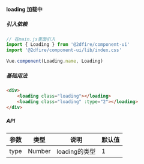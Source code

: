 #### loading 加载中
##### 引入依赖
``` javascript
// 在main.js里面引入
import { Loading } from '@2dfire/component-ui'
import '@2dfire/component-ui/lib/index.css'

Vue.component(Loading.name, Loading)
```


##### 基础用法
``` html
<div>
    <loading class="loading"></loading>
    <loading class="loading" :type="2"></loading>
</div>
```

##### API
 参数 | 类型 | 说明 | 默认值
---|---|---|---
type | Number | loading的类型 | 1
